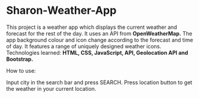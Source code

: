 # Sharon-Weather-App
This project is a weather app which displays the current weather and forecast for the rest of the day. 
It uses an API from **OpenWeatherMap.** The app background colour and icon change according to the forecast and time of day. 
It features a range of uniquely designed weather icons.
Technologies learned: **HTML, CSS, JavaScript, API, Geolocation API and Bootstrap.**

How to use:

Input city in the search bar and press SEARCH.
Press location button to get the weather in your current location.
